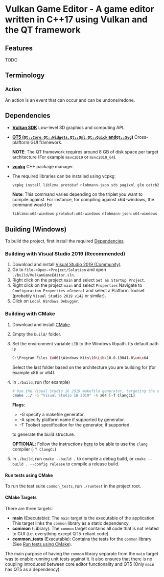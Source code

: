 # Vulkan Game Editor - A game editor written in C++17 using Vulkan and the QT framework

## Features

TODO

## Terminology

### Action

An action is an event that can occur and can be undone/redone.

## Dependencies

- [**Vulkan SDK**](https://vulkan.lunarg.com/) Low-level 3D graphics and computing API.
- [**QT5 (`Qt::Core`, `Qt::Widgets`, `Qt::Qml`, `Qt::Quick` and`Qt::Svg`)**](https://www.qt.io/download-open-source) Cross-plaftorm GUI framework.

  **NOTE**: The QT framework requires around 8 GB of disk space per target architecture (For example `msvc2019` or `msvc2019_64`).

- [**vcpkg**](https://github.com/microsoft/vcpkg) C++ package manager.
- The required libraries can be installed using vcpkg:

  ```sh
  vcpkg install liblzma protobuf nlohmann-json stb pugixml glm catch2 nano-signal-slot
  ```

  **Note**: This command varies depending on the triplet you want to compile against.
  For instance, for compiling against x64-windows, the command would be

  ```sh
  liblzma:x64-windows protobuf:x64-windows nlohmann-json:x64-windows stb:x64-windows pugixml:x64-windows glm:x64-windows catch2:x64-windows nano-signal-slot:x64-windows
  ```

## Building (Windows)

To build the project, first install the required [Dependencies](#dependencies).

### Building with Visual Studio 2019 (Recommended)

1. Download and install [Visual Studio 2019 (Community)](https://visualstudio.microsoft.com/vs/).
2. Go to `File->Open->Project/Solution` and open `./build/VulkanGameEditor.sln`.
3. Right click on the project `main` and select `Set as Startup Project`.
4. Right click on the project `main` and select `Properties` Navigate to `Configuration Properties->General` and select a Platform Toolset (probably `Visual Studio 2019 v142` or similar).
5. Click on `Local Windows Debugger`.

### Building with CMake

1. Download and install [CMake](https://cmake.org/download/).
2. Empty the `build/` folder.
3. Set the environment variable `LIB` to the Windows libpath. Its default path is

   ```sh
   C:\Program Files (x86)\Windows Kits\10\Lib\10.0.19041.0\um\x64
   ```

   Select the last folder based on the architecture you are building for (for example x86 or x64).

4. In `./build`, run (for example)

   ```sh
   # Use the Visual Studio 16 2019 makefile generator, targeting the x64 platform with the ClangCL compiler.
   cmake ../ -G "Visual Studio 16 2019" -A x64 [-T ClangCL]
   ```

   **Flags**:

   - -G specify a makefile generator.
   - -A specify platform name if supported by generator.
   - -T Toolset specification for the generator, if supported.

   to generate the build structure.

   **OPTIONAL**: Follow the instructions [here](https://docs.microsoft.com/en-us/cpp/build/clang-support-msbuild?view=vs-2019) to be able to use the `clang` compiler (`-T ClangCL`)

5. In `./build`, run `cmake --build .` to compile a debug build, or `cmake --build . --config release` to compile a release build.

#### Run tests using CMake

To run the test suite `common_tests`, run `./runtest` in the project root.

#### CMake Targets

There are three targets:

- **main** (Executable): The `main` target is the executable of the application. This target links the `common` library as a static dependency.
- **common** (Library): The `common` target contains all code that is not related to GUI (i.e. everything except QT5-reliant code).
- **common_tests** (Executable): Contains the tests for the `common` library (See [Run tests using CMake](#run-tests-using-cmake)).

The main purpose of having the `common` library separate from the `main` target was to enable running unit tests against it. It also ensures that there is no coupling introduced between core editor functionality and QT5 (Only `main` has QT5 as a dependency).
